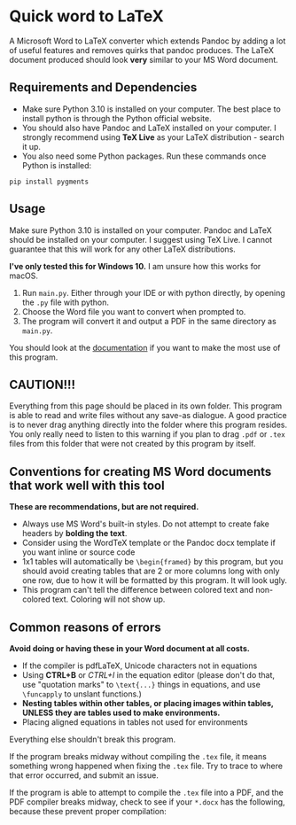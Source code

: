 # Quick word to LaTeX
A Microsoft Word to LaTeX converter which extends Pandoc 
by adding a lot of useful features and removes quirks 
that pandoc produces. The LaTeX document produced should look
**very** similar to your MS Word document.

## Requirements and Dependencies
- Make sure Python 3.10 is installed on your computer.
The best place to install python is through the
Python official website.
- You should also have Pandoc and LaTeX installed
on your computer. I strongly recommend using
**TeX Live** as your LaTeX distribution - search
it up.
- You also need some Python packages. Run
these commands once Python is installed:

```
pip install pygments
```

## Usage
Make sure Python 3.10 is installed on your computer.
Pandoc and LaTeX should be installed on your computer.
I suggest using TeX Live. I cannot guarantee
that this will work for any other LaTeX distributions.

**I've only tested this for Windows 10.** I am unsure
how this works for macOS.

1. Run `main.py`. Either through your IDE or with python directly, by opening the `.py` file with python.
2. Choose the Word file you want to convert when
prompted to.
3. The program will convert it and output
a PDF in the same directory as `main.py`.

You should look at the [documentation](https://github.com/ICPRplshelp/Quick-word-to-LaTeX-4/tree/master/Documentation)
if you want to make the most use of this program.

## CAUTION!!!
Everything from this page should be placed in its own folder. This program is able to read and write files without any save-as dialogue.
A good practice is to never drag anything directly into the folder where this program resides. You only really need to listen to this warning if you plan to drag `.pdf` or `.tex` files from this folder that were not created by this program by itself. 

## Conventions for creating MS Word documents that work well with this tool

**These are recommendations, but are not required.**

- Always use MS Word's built-in styles. Do not attempt to create fake headers by **bolding the text**.
- Consider using the WordTeX template or the Pandoc docx template if you want inline or source code
- 1x1 tables will automatically be `\begin{framed}` by this program, but you should avoid creating tables that are 2 or more columns long with only one row, due to how it will be formatted by this program. It will look ugly.
- This program can't tell the difference between colored text and non-colored text. Coloring will not show up.

## Common reasons of errors

**Avoid doing or having these in your Word document at all costs.**

- If the compiler is pdfLaTeX, Unicode characters not in equations
- Using **CTRL+B** or *CTRL+I* in the equation editor (please don't do that, use "quotation marks" to ``\text{...}`` things in equations, and use `\funcapply` to unslant functions.)
- **Nesting tables within other tables, or placing images within tables, UNLESS they are tables used to make environments.**
- Placing aligned equations in tables not used for environments

Everything else shouldn't break this program.


If the program breaks midway without compiling the ``.tex`` file,
it means something wrong happened when fixing the ``.tex`` file.
Try to trace to where that error occurred, and submit an issue.

If the program is able to attempt to compile the ``.tex`` file
into a PDF, and the PDF compiler breaks midway, check to see
if your `*.docx` has the following, because these prevent
proper compilation:
